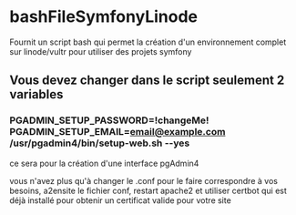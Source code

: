 # bashFileSymfonyLinode

Fournit un script bash qui permet la création d'un environnement complet sur linode/vultr pour utiliser des projets symfony
## Vous devez changer dans le script seulement 2 variables
### PGADMIN_SETUP_PASSWORD=!changeMe! PGADMIN_SETUP_EMAIL=email@example.com /usr/pgadmin4/bin/setup-web.sh --yes
ce sera pour la création d'une interface pgAdmin4


vous n'avez plus qu'à changer le .conf pour le faire correspondre à vos besoins, a2ensite le fichier conf, restart apache2 et utiliser certbot qui est déjà installé pour obtenir un certificat valide pour votre site
